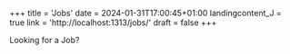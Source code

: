 +++
title = 'Jobs'
date = 2024-01-31T17:00:45+01:00
landingcontent_J = true
link = 'http://localhost:1313/jobs/'
draft = false 
+++

Looking for a Job?